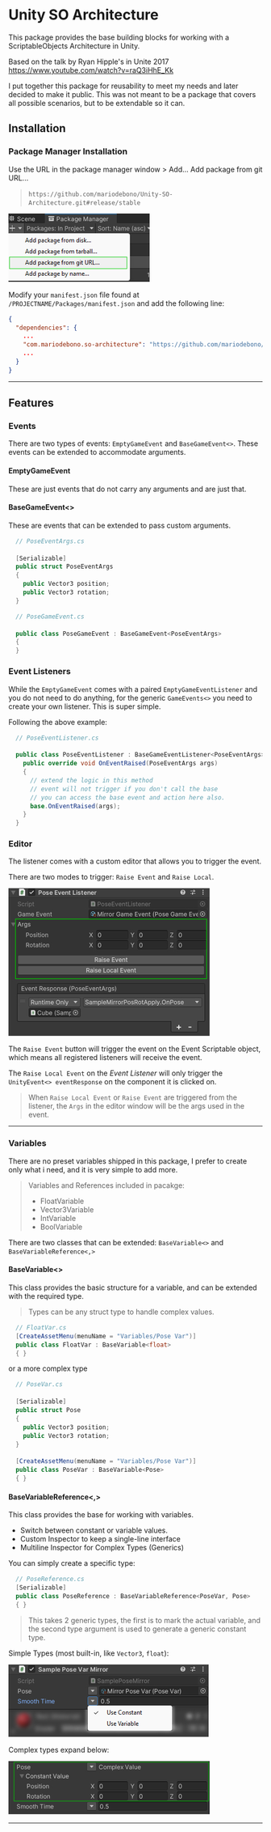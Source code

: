 # Unity SO Architecture

This package provides the base building blocks for working with a ScriptableObjects Architecture in Unity.

Based on the talk by Ryan Hipple's in Unite 2017 https://www.youtube.com/watch?v=raQ3iHhE_Kk

I put together this package for reusability to meet my needs and later decided to make it public. This was not meant to be a package that covers all possible scenarios, but to be extendable so it can.

## Installation

### Package Manager Installation

Use the URL in the package manager window > Add... Add package from git URL...

> `https://github.com/mariodebono/Unity-SO-Architecture.git#release/stable`

![Add Package from Git URL](./Documentation~/Resources/Add%20package%20from%20gitURL.jpg)

Modify your `manifest.json` file found at `/PROJECTNAME/Packages/manifest.json` and add the following line:

```json
{
  "dependencies": {
    ...
    "com.mariodebono.so-architecture": "https://github.com/mariodebono/Unity-SO-Architecture.git#release/stable",
    ...
  }
}
```

---

## Features

### **Events**

There are two types of events: `EmptyGameEvent` and `BaseGameEvent<>`. These events can be extended to accommodate arguments.

#### **EmptyGameEvent**

These are just events that do not carry any arguments and are just that.

#### **BaseGameEvent<>**

These are events that can be extended to pass custom arguments.

```csharp
  // PoseEventArgs.cs

  [Serializable]
  public struct PoseEventArgs
  {
    public Vector3 position;
    public Vector3 rotation;
  }
```

```csharp
  // PoseGameEvent.cs

  public class PoseGameEvent : BaseGameEvent<PoseEventArgs>
  {
  }
```

### **Event Listeners**

While the `EmptyGameEvent` comes with a paired `EmptyGameEventListener` and you do not need to do anything, for the generic `GameEvents<>` you need to create your own listener. This is super simple.

Following the above example:

```csharp
  // PoseEventListener.cs

  public class PoseEventListener : BaseGameEventListener<PoseEventArgs> {
    public override void OnEventRaised(PoseEventArgs args)
    {
      // extend the logic in this method
      // event will not trigger if you don't call the base
      // you can access the base event and action here also.
      base.OnEventRaised(args);
    }
  }
```

### **Editor**

The listener comes with a custom editor that allows you to trigger the event.

There are two modes to trigger: `Raise Event` and `Raise Local`.

![Listener Editor UI](./Documentation~/Resources/Listener%20Editor%20UI.jpg)

The `Raise Event` button will trigger the event on the Event Scriptable object, which means all registered listeners will receive the event.

The `Raise Local Event` on the _Event Listener_ will only trigger the `UnityEvent<> eventResponse` on the component it is clicked on.

> When `Raise Local Event` or `Raise Event` are triggered from the listener, the `Args` in the editor window will be the args used in the event.

---

### **Variables**

There are no preset variables shipped in this package, I prefer to create only what i need, and it is very simple to add more.

> Variables and References included in pacakge:
>
> - FloatVariable
> - Vector3Variable
> - IntVariable
> - BoolVariable

There are two classes that can be extended: `BaseVariable<>` and `BaseVariableReference<,>`

#### **BaseVariable<>**

This class provides the basic structure for a variable, and can be extended with the required type.

> Types can be any struct type to handle complex values.

```csharp
  // FloatVar.cs
  [CreateAssetMenu(menuName = "Variables/Pose Var")]
  public class FloatVar : BaseVariable<float>
  { }

```

or a more complex type

```csharp
  // PoseVar.cs

  [Serializable]
  public struct Pose
  {
    public Vector3 position;
    public Vector3 rotation;
  }

  [CreateAssetMenu(menuName = "Variables/Pose Var")]
  public class PoseVar : BaseVariable<Pose>
  { }
```

#### **BaseVariableReference<,>**

This class provides the base for working with variables.

- Switch between constant or variable values.
- Custom Inspector to keep a single-line interface
- Multiline Inspector for Complex Types (Generics)

You can simply create a specific type:

```csharp
  // PoseReference.cs
  [Serializable]
  public class PoseReference : BaseVariableReference<PoseVar, Pose>
  { }
```

> This takes 2 generic types, the first is to mark the actual variable, and the second type argument is used to generate a generic constant type.

Simple Types (most built-in, like `Vector3`, `float`):

![Variable Inspector](./Documentation~/Resources/Variables%20Editor%20UI.jpg)

Complex types expand below:

![Complex Example](./Documentation~/Resources/Complex%20Variable%20UI.jpg)

---
